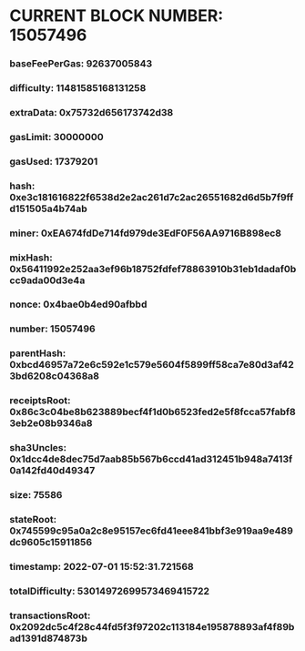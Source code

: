 # CURRENT BLOCK NUMBER: 15057496

### baseFeePerGas: 92637005843
### difficulty: 11481585168131258
### extraData: 0x75732d656173742d38
### gasLimit: 30000000
### gasUsed: 17379201
### hash: 0xe3c181616822f6538d2e2ac261d7c2ac26551682d6d5b7f9ffd151505a4b74ab
### miner: 0xEA674fdDe714fd979de3EdF0F56AA9716B898ec8
### mixHash: 0x56411992e252aa3ef96b18752fdfef78863910b31eb1dadaf0bcc9ada00d3e4a
### nonce: 0x4bae0b4ed90afbbd
### number: 15057496
### parentHash: 0xbcd46957a72e6c592e1c579e5604f5899ff58ca7e80d3af423bd6208c04368a8
### receiptsRoot: 0x86c3c04be8b623889becf4f1d0b6523fed2e5f8fcca57fabf83eb2e08b9346a8
### sha3Uncles: 0x1dcc4de8dec75d7aab85b567b6ccd41ad312451b948a7413f0a142fd40d49347
### size: 75586
### stateRoot: 0x745599c95a0a2c8e95157ec6fd41eee841bbf3e919aa9e489dc9605c15911856
### timestamp: 2022-07-01 15:52:31.721568
### totalDifficulty: 53014972699573469415722
### transactionsRoot: 0x2092dc5c4f28c44fd5f3f97202c113184e195878893af4f89bad1391d874873b
